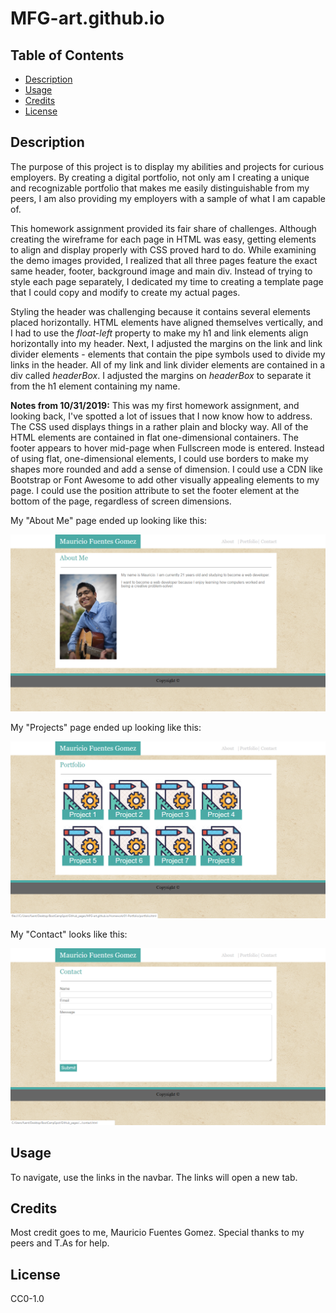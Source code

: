 # MFG-art.github.io

## Table of Contents

- [Description](#description)
- [Usage](#usage)
- [Credits](#credits)
- [License](#license)

## Description

The purpose of this project is to display my abilities and projects for curious employers. By creating a digital portfolio, not only am I creating a unique and recognizable portfolio that makes me easily distinguishable from my peers, I am also providing my employers with a sample of what I am capable of.

This homework assignment provided its fair share of challenges. Although creating the wireframe for each page in HTML was easy, getting elements to align and display properly with CSS proved hard to do. While examining the demo images provided, I realized that all three pages feature the exact same header, footer, background image and main div. Instead of trying to style each page separately, I dedicated my time to creating a template page that I could copy and modify to create my actual pages.

Styling the header was challenging because it contains several elements placed horizontally. HTML elements have aligned themselves vertically, and I had to use the _float-left_ property to make my h1 and link elements align horizontally into my header. Next, I adjusted the margins on the link and link divider elements - elements that contain the pipe symbols used to divide my links in the header. All of my link and link divider elements are contained in a div called _headerBox_. I adjusted the margins on _headerBox_ to separate it from the h1 element containing my name.

**Notes from 10/31/2019:**
This was my first homework assignment, and looking back, I've spotted a lot of issues that I now know how to address. The CSS used displays things in a rather plain and blocky way. All of the HTML elements are contained in flat one-dimensional containers. The footer appears to hover mid-page when Fullscreen mode is entered. Instead of using flat, one-dimensional elements, I could use borders to make my shapes more rounded and add a sense of dimension. I could use a CDN like Bootstrap or Font Awesome to add other visually appealing elements to my page. I could use the position attribute to set the footer element at the bottom of the page, regardless of screen dimensions.

My "About Me" page ended up looking like this:

![About Me Page - Screenshot](Assets/Images/about-me-screenshot.png)

My "Projects" page ended up looking like this:

![Projects Page - Screenshot](Assets/Images/projects-screenshot.png)

My "Contact" looks like this:

![Contact Page - Screenshot](Assets/Images/contact-screenshot.png)

## Usage

To navigate, use the links in the navbar. The links will open a new tab.

## Credits

Most credit goes to me, Mauricio Fuentes Gomez.
Special thanks to my peers and T.As for help.

## License

CC0-1.0
